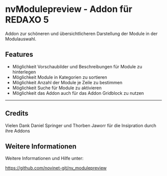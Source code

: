 # nvModulepreview - Addon für REDAXO 5

Addon zur schöneren und übersichtlicheren Darstellung der Module in der Modulauswahl.

Features
--------
- Möglichkeit Vorschaubilder und Beschreibungen für Module zu hinterlegen
- Möglichkeit Module in Kategorien zu sortieren
- Möglichkeit Anzahl der Module je Zeile zu bestimmen
- Möglichkeit Suche für Module zu aktivieren
- Möglichkeit das Addon auch für das Addon Gridblock zu nutzen

-----

Credits
-------
Vielen Dank Daniel Springer und Thorben Jaworr für die Insipration durch ihre Addons

Weitere Informationen
-------
Weitere Informationen und Hilfe unter:

https://github.com/novinet-git/nv_modulepreview